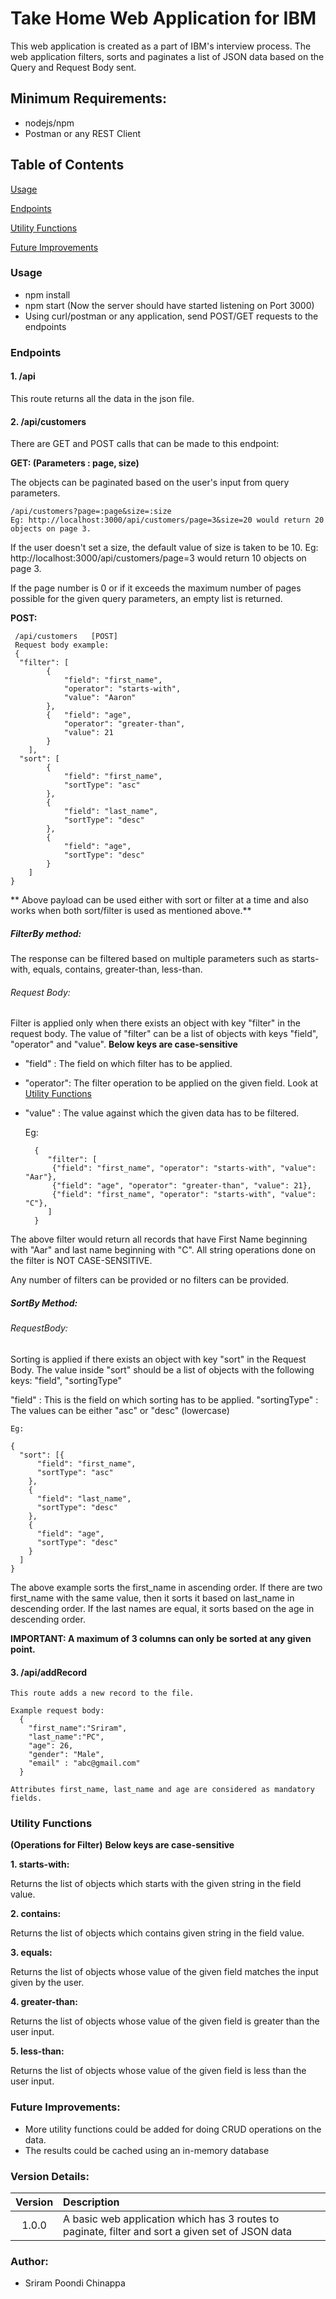 # Take Home Web Application for IBM

This web application is created as a part of IBM's interview process. The web application filters, sorts and paginates a list of JSON data based on the Query and Request Body sent.
 

## Minimum Requirements:

- nodejs/npm
- Postman or any REST Client 


## Table of Contents

[Usage](#usage)

[Endpoints](#endpoints)

[Utility Functions](#utility-functions)

[Future Improvements](#future-improvements)

### Usage

- npm install
- npm start (Now the server should have started listening on Port 3000)
- Using curl/postman or any application, send POST/GET requests to the endpoints

### Endpoints
    
#### 1. /api
    
  This route returns all the data in the json file.
        
#### 2. /api/customers
    
  There are GET and POST calls that can be made to this endpoint:
  
**GET: (Parameters : page, size)**

The objects can be paginated based on the user's input from query parameters.
    
    /api/customers?page=:page&size=:size
    Eg: http://localhost:3000/api/customers/page=3&size=20 would return 20 objects on page 3. 
    
If the user doesn't set a size, the default value of size is taken to be 10.
    Eg: http://localhost:3000/api/customers/page=3 would return 10 objects on page 3.
    
If the page number is 0 or if it exceeds the maximum number of pages possible for the given query parameters, an empty list is returned.
    
    
**POST:**
	 
	 /api/customers   [POST]
	 Request body example:
	 {
	  "filter": [
	  		{
				"field": "first_name", 
				"operator": "starts-with", 
				"value": "Aaron"
			},
			{	"field": "age", 
				"operator": "greater-than", 
				"value": 21
			}
		],
	  "sort": [
	  		{
				"field": "first_name",
				"sortType": "asc"
			},
			{
				"field": "last_name",
				"sortType": "desc"
			},
			{
				"field": "age",
				"sortType": "desc"
			}
		]
	}
	
** Above payload can be used either with sort or filter at a time and also works when both sort/filter is used as mentioned above.**
	
##### FilterBy method:

The response can be filtered based on multiple parameters such as starts-with, equals, contains, greater-than, less-than.
	 
	
###### Request Body:
 	
Filter is applied only when there exists an object with key "filter" in the request body. The value of "filter" can
be a list of objects with keys "field", "operator" and "value".
**Below keys are case-sensitive**
- "field" : The field on which filter has to be applied.
- "operator": The filter operation to be applied on the given field. Look at [Utility Functions](#utility-functions)
- "value" : The value against which the given data has to be filtered.
    
    Eg:  
    
	    {
	       "filter": [
		    {"field": "first_name", "operator": "starts-with", "value": "Aar"},
		    {"field": "age", "operator": "greater-than", "value": 21},
		    {"field": "first_name", "operator": "starts-with", "value": "C"},
		   ]  
	    } 
    
The above filter would return all records that have First Name beginning with "Aar" and last name beginning with "C". 
All string operations done on the filter is NOT CASE-SENSITIVE.

Any number of filters can be provided or no filters can be provided.


##### SortBy Method:

###### RequestBody:

Sorting is applied if there exists an object with key "sort" in the Request Body. The value inside "sort" should be
a list of objects with the following keys: "field", "sortingType"

"field" : This is the field on which sorting has to be applied.
"sortingType" : The values can be either "asc" or "desc" (lowercase)
    
    Eg:
    
    {
      "sort": [{
          "field": "first_name",
          "sortType": "asc"
        },
        {
          "field": "last_name",
          "sortType": "desc"
        },
        {
          "field": "age",
          "sortType": "desc"
        }
      ]
    }
	
The above example sorts the first_name in ascending order. If there are two first_name with the same value, then it sorts it based on 
last_name in descending order. If the last names are equal, it sorts based on the age in descending order.

**IMPORTANT: A maximum of 3 columns can only be sorted at any given point.**
    
#### 3. /api/addRecord

    This route adds a new record to the file.
    
    Example request body:
      {
        "first_name":"Sriram",
        "last_name":"PC",
        "age": 26,
        "gender": "Male",
        "email" : "abc@gmail.com"
      }

    Attributes first_name, last_name and age are considered as mandatory fields.
 
    
### Utility Functions

**(Operations for Filter)**
**Below keys are case-sensitive**

**1. starts-with:**

   Returns the list of objects which starts with the given string in the field value.
   
**2. contains:**

   Returns the list of objects which contains given string in the field value. 
   
**3. equals:**

   Returns the list of objects whose value of the given field matches the input given by the user.
   
 **4. greater-than:**

   Returns the list of objects whose value of the given field is greater than the user input.
   
 **5. less-than:**

   Returns the list of objects whose value of the given field is less than the user input. 
   

### Future Improvements:

- More utility functions could be added for doing CRUD operations on the data.
- The results could be cached using an in-memory database


### Version Details:

| Version   | Description   |
|:---------:|:--------------|
| 1.0.0     |  A basic web application which has 3 routes to paginate, filter and sort a given set of JSON data  |

### Author:

  - Sriram Poondi Chinappa
